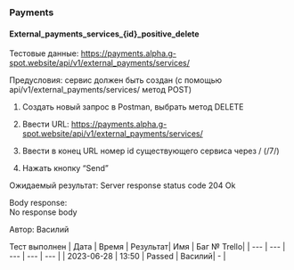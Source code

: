 ### Payments
#### External_payments_services_{id}_positive_delete

Тестовые данные: https://payments.alpha.g-spot.website/api/v1/external_payments/services/

Предусловия: сервис должен быть создан (с помощью api/v1/external_payments/services/ метод POST)

1. Создать новый запрос в Postman, выбрать метод DELETE

2. Ввести URL: https://payments.alpha.g-spot.website/api/v1/external_payments/services/

3. Ввести в конец URL номер id существующего сервиса через / (/7/)

4. Нажать кнопку “Send”

Ожидаемый результат: Server response status code 204 Ok

Body response: 	
No response body



Автор: Василий

Тест выполнен
|     Дата    | Время | Результат|   Имя  | Баг № Trello|
|     ---     |  ---  |    ---   |   ---  |      ---    |
|  2023-06-28 | 13:50 |   Passed | Василий|       -     | 